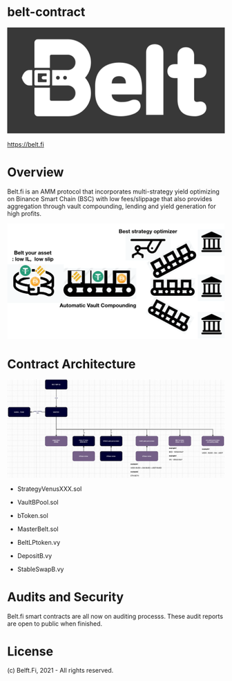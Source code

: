 # belt-contract
 
![belt_logo](./img/belt_logo.png) 
 
https://belt.fi 
 
# Overview
 
Belt.fi is an AMM protocol that incorporates multi-strategy yield optimizing on Binance Smart Chain (BSC) with low fees/slippage that also provides aggregation through vault compounding, lending and yield generation for high profits. 
 
![system_overview](./img/system_overview.png)
 
# Contract Architecture

 
![contract_arch](./img/contract_arch.png)
 
- StrategyVenusXXX.sol 

- VaultBPool.sol 

- bToken.sol 

- MasterBelt.sol 

- BeltLPtoken.vy 

- DepositB.vy 

- StableSwapB.vy 



# Audits and Security

Belt.fi smart contracts are all now on auditing processs. These audit reports are open to public when finished.

# License

(c) Belft.Fi, 2021 - All rights reserved.